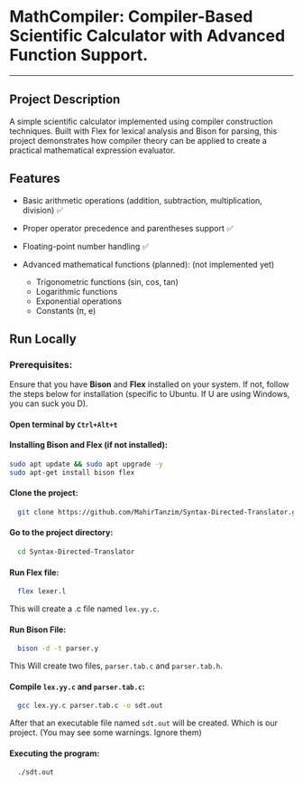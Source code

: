 # MathCompiler: Compiler-Based Scientific Calculator with Advanced Function Support.
---
## Project Description
A simple scientific calculator implemented using compiler construction techniques. Built with Flex for lexical analysis and Bison for parsing, this project demonstrates how compiler theory can be applied to create a practical mathematical expression evaluator.

## Features

- Basic arithmetic operations (addition, subtraction, multiplication, division) ✅
- Proper operator precedence and parentheses support ✅
- Floating-point number handling ✅
- Advanced mathematical functions (planned):   (not implemented yet) 

  * Trigonometric functions (sin, cos, tan)
  * Logarithmic functions
  * Exponential operations
  * Constants (π, e)

## Run Locally
### Prerequisites:
Ensure that you have **Bison** and **Flex** installed on your system. If not, follow the steps below for installation (specific to Ubuntu. If U are using Windows, you can suck you D).
#### Open terminal by `Ctrl+Alt+t`
#### Installing Bison and Flex (if not installed):
```bash
sudo apt update && sudo apt upgrade -y
sudo apt-get install bison flex
```

#### Clone the project:

```bash
  git clone https://github.com/MahirTanzim/Syntax-Directed-Translator.git
```

#### Go to the project directory:

```bash
  cd Syntax-Directed-Translator
```

#### Run Flex file:

```bash
  flex lexer.l
```
This will create a .c file named `lex.yy.c`.
#### Run Bison File:

```bash
  bison -d -t parser.y
```
This Will create two files, `parser.tab.c` and `parser.tab.h`.

#### Compile `lex.yy.c` and `parser.tab.c`:
```bash
  gcc lex.yy.c parser.tab.c -o sdt.out
```
After that an executable file named `sdt.out` will be created. Which is our project. (You may see some warnings. Ignore them)

#### Executing the program:
```bash
  ./sdt.out
```



